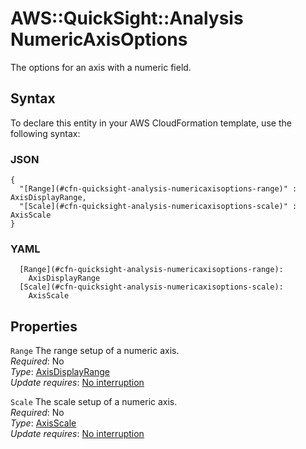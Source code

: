 # AWS::QuickSight::Analysis NumericAxisOptions<a name="aws-properties-quicksight-analysis-numericaxisoptions"></a>

The options for an axis with a numeric field\.

## Syntax<a name="aws-properties-quicksight-analysis-numericaxisoptions-syntax"></a>

To declare this entity in your AWS CloudFormation template, use the following syntax:

### JSON<a name="aws-properties-quicksight-analysis-numericaxisoptions-syntax.json"></a>

```
{
  "[Range](#cfn-quicksight-analysis-numericaxisoptions-range)" : AxisDisplayRange,
  "[Scale](#cfn-quicksight-analysis-numericaxisoptions-scale)" : AxisScale
}
```

### YAML<a name="aws-properties-quicksight-analysis-numericaxisoptions-syntax.yaml"></a>

```
  [Range](#cfn-quicksight-analysis-numericaxisoptions-range): 
    AxisDisplayRange
  [Scale](#cfn-quicksight-analysis-numericaxisoptions-scale): 
    AxisScale
```

## Properties<a name="aws-properties-quicksight-analysis-numericaxisoptions-properties"></a>

`Range`  <a name="cfn-quicksight-analysis-numericaxisoptions-range"></a>
The range setup of a numeric axis\.  
*Required*: No  
*Type*: [AxisDisplayRange](aws-properties-quicksight-analysis-axisdisplayrange.md)  
*Update requires*: [No interruption](https://docs.aws.amazon.com/AWSCloudFormation/latest/UserGuide/using-cfn-updating-stacks-update-behaviors.html#update-no-interrupt)

`Scale`  <a name="cfn-quicksight-analysis-numericaxisoptions-scale"></a>
The scale setup of a numeric axis\.  
*Required*: No  
*Type*: [AxisScale](aws-properties-quicksight-analysis-axisscale.md)  
*Update requires*: [No interruption](https://docs.aws.amazon.com/AWSCloudFormation/latest/UserGuide/using-cfn-updating-stacks-update-behaviors.html#update-no-interrupt)
